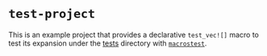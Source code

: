 # `test-project`

This is an example project that provides a declarative `test_vec![]` macro
to test its expansion under the [tests](tests) directory with [`macrostest`](https://crates.io/crates/tryexpand).